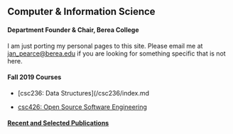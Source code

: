 ## Computer & Information Science

#### Department Founder & Chair, Berea College

I am just porting my personal pages to this site. Please email me at jan_pearce@berea.edu if you are looking for something specific that is not here.

#### Fall 2019 Courses

- [csc236: Data Structures](/csc236/index.md

- [csc426: Open Source Software Engineering](/csc426/index.md)

#### [Recent and Selected Publications](/publicatons/index.md)


